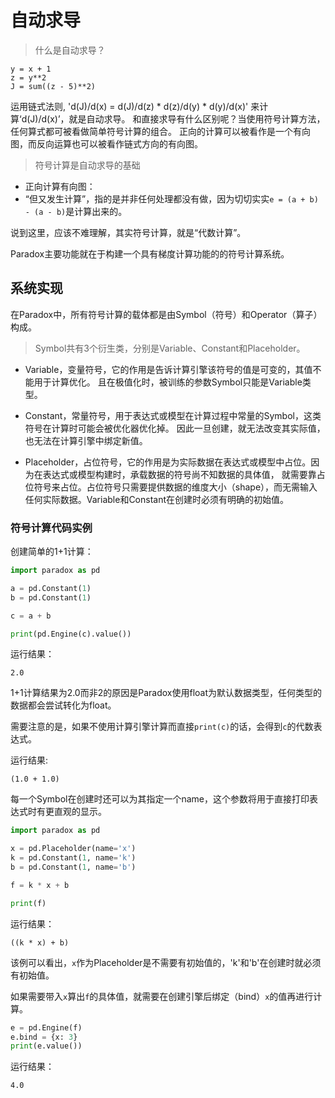# 自动求导

> 什么是自动求导？

```
y = x + 1
z = y**2
J = sum((z - 5)**2)
```
运用链式法则,
'd(J)/d(x) = d(J)/d(z) * d(z)/d(y) * d(y)/d(x)'
来计算‘d(J)/d(x)’，就是自动求导。
和直接求导有什么区别呢？当使用符号计算方法，任何算式都可被看做简单符号计算的组合。
正向的计算可以被看作是一个有向图，而反向运算也可以被看作链式方向的有向图。

> 符号计算是自动求导的基础

* 正向计算有向图：
* “但又发生计算”，指的是并非任何处理都没有做，因为切切实实`e = (a + b) - (a - b)`是计算出来的。

说到这里，应该不难理解，其实符号计算，就是“代数计算”。

Paradox主要功能就在于构建一个具有梯度计算功能的的符号计算系统。

## 系统实现

在Paradox中，所有符号计算的载体都是由Symbol（符号）和Operator（算子）构成。

> Symbol共有3个衍生类，分别是Variable、Constant和Placeholder。

* Variable，变量符号，它的作用是告诉计算引擎该符号的值是可变的，其值不能用于计算优化。
且在极值化时，被训练的参数Symbol只能是Variable类型。

* Constant，常量符号，用于表达式或模型在计算过程中常量的Symbol，这类符号在计算时可能会被优化器优化掉。
因此一旦创建，就无法改变其实际值，也无法在计算引擎中绑定新值。

* Placeholder，占位符号，它的作用是为实际数据在表达式或模型中占位。因为在表达式或模型构建时，承载数据的符号尚不知数据的具体值，
就需要靠占位符号来占位。占位符号只需要提供数据的维度大小（shape），而无需输入任何实际数据。Variable和Constant在创建时必须有明确的初始值。

### 符号计算代码实例

创建简单的1+1计算：

```python
import paradox as pd

a = pd.Constant(1)
b = pd.Constant(1)

c = a + b

print(pd.Engine(c).value())
```

运行结果：
```
2.0
```

1+1计算结果为2.0而非2的原因是Paradox使用float为默认数据类型，任何类型的数据都会尝试转化为float。

需要注意的是，如果不使用计算引擎计算而直接`print(c)`的话，会得到`c`的代数表达式。

运行结果:
```
(1.0 + 1.0)
```

每一个Symbol在创建时还可以为其指定一个name，这个参数将用于直接打印表达式时有更直观的显示。

```python
import paradox as pd

x = pd.Placeholder(name='x')
k = pd.Constant(1, name='k')
b = pd.Constant(1, name='b')

f = k * x + b

print(f)

```

运行结果：
```
((k * x) + b)
```

该例可以看出，`x`作为Placeholder是不需要有初始值的，'k'和'b'在创建时就必须有初始值。

如果需要带入`x`算出`f`的具体值，就需要在创建引擎后绑定（bind）`x`的值再进行计算。

```python
e = pd.Engine(f)
e.bind = {x: 3}
print(e.value())
```

运行结果：
```
4.0
```
